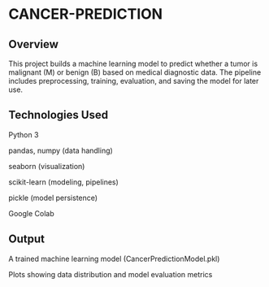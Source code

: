 # CANCER-PREDICTION

## Overview
This project builds a machine learning model to predict whether a tumor is malignant (M) or benign (B) based on medical diagnostic data. The pipeline includes preprocessing, training, evaluation, and saving the model for later use.

## Technologies Used
Python 3

pandas, numpy (data handling)

seaborn (visualization)

scikit-learn (modeling, pipelines)

pickle (model persistence)

Google Colab

## Output
A trained machine learning model (CancerPredictionModel.pkl)

Plots showing data distribution and model evaluation metrics
